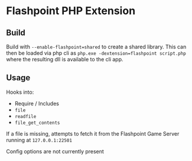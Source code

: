 # Flashpoint PHP Extension

## Build

Build with `--enable-flashpoint=shared` to create a shared library. This can then be loaded via php cli as `php.exe -dextension=flashpoint script.php` where the resulting dll is available to the cli app.

## Usage

Hooks into:
- Require / Includes
- `file`
- `readfile`
- `file_get_contents`

If a file is missing, attempts to fetch it from the Flashpoint Game Server running at `127.0.0.1:22501`

Config options are not currently present